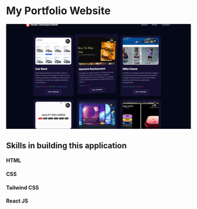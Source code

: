 # My Portfolio Website

![Alt text](src/assets/portfolio-img.png)

## Skills in building this application

#### HTML

#### CSS

#### Tailwind CSS

#### React JS
